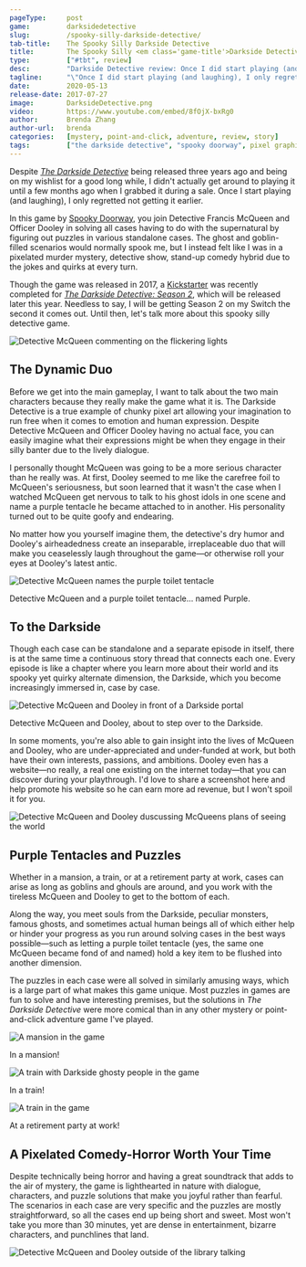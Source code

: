 ```yaml
---
pageType:     post
game:         darksidedetective
slug:         /spooky-silly-darkside-detective/
tab-title:    The Spooky Silly Darkside Detective
title:        The Spooky Silly <em class='game-title'>Darkside Detective</em>
type:         ["#tbt", review]
desc:         "Darkside Detective review: Once I did start playing (and laughing), I only regretted not getting it earlier. I felt like I was in a pixelated murder mystery, detective show, stand-up comedy hybrid. Needless to say, I will be getting Season 2 on my Switch the second it comes out."
tagline:      "\"Once I did start playing (and laughing), I only regretted not getting it earlier. I felt like I was in a pixelated murder mystery, detective show, stand-up comedy hybrid. Needless to say, I will be getting Season 2 on my Switch the second it comes out.\""
date:         2020-05-13
release-date: 2017-07-27
image:        DarksideDetective.png
video:        https://www.youtube.com/embed/8fOjX-bxRg0
author:       Brenda Zhang
author-url:   brenda
categories:   [mystery, point-and-click, adventure, review, story]
tags:         ["the darkside detective", "spooky doorway", pixel graphics, puzzle, iOS]
---
```

Despite *[The Darkside Detective](http://darksidedetective.com/)* being released three years ago and being on my wishlist for a good long while, I didn't actually get around to playing it until a few months ago when I grabbed it during a sale. Once I start playing (and laughing), I only regretted not getting it earlier.

In this game by [Spooky Doorway](http://www.spookydoorway.com/), you join Detective Francis McQueen and Officer Dooley in solving all cases having to do with the supernatural by figuring out puzzles in various standalone cases. The ghost and goblin-filled scenarios would normally spook me, but I instead felt like I was in a pixelated murder mystery, detective show, stand-up comedy hybrid due to the jokes and quirks at every turn.

Though the game was released in 2017, a [Kickstarter](https://www.kickstarter.com/projects/spookydoorway/the-darkside-detective-season-2) was recently completed for *[The Darkside Detective: Season 2](https://store.steampowered.com/app/795420/The_Darkside_Detective__Season_2/)*, which will be released later this year. Needless to say, I will be getting Season 2 on my Switch the second it comes out. Until then, let's talk more about this spooky silly detective game.

![Detective McQueen commenting on the flickering lights][image0]

## The Dynamic Duo

Before we get into the main gameplay, I want to talk about the two main characters because they really make the game what it is. The Darkside Detective is a true example of chunky pixel art allowing your imagination to run free when it comes to emotion and human expression. Despite Detective McQueen and Officer Dooley having no actual face, you can easily imagine what their expressions might be when they engage in their silly banter due to the lively dialogue.

I personally thought McQueen was going to be a more serious character than he really was. At first, Dooley seemed to me like the carefree foil to McQueen's seriousness, but soon learned that it wasn't the case when I watched McQueen get nervous to talk to his ghost idols in one scene and name a purple tentacle he became attached to in another. His personality turned out to be quite goofy and endearing.

No matter how you yourself imagine them, the detective's dry humor and Dooley's airheadedness create an inseparable, irreplaceable duo that will make you ceaselessly laugh throughout the game—or otherwise roll your eyes at Dooley's latest antic.

![Detective McQueen names the purple toilet tentacle][image1]

<figcaption>Detective McQueen and a purple toilet tentacle... named Purple.</figcaption>

## To the Darkside

Though each case can be standalone and a separate episode in itself, there is at the same time a continuous story thread that connects each one. Every episode is like a chapter where you learn more about their world and its spooky yet quirky alternate dimension, the Darkside, which you become increasingly immersed in, case by case.

![Detective McQueen and Dooley in front of a Darkside portal][image2]

<figcaption>Detective McQueen and Dooley, about to step over to the Darkside.</figcaption>

In some moments, you're also able to gain insight into the lives of McQueen and Dooley, who are under-appreciated and under-funded at work, but both have their own interests, passions, and ambitions. Dooley even has a website—no really, a real one existing on the internet today—that you can discover during your playthrough. I'd love to share a screenshot here and help promote his website so he can earn more ad revenue, but I won't spoil it for you.

![Detective McQueen and Dooley duscussing McQueens plans of seeing the world][image3]

## Purple Tentacles and Puzzles

Whether in a mansion, a train, or at a retirement party at work, cases can arise as long as goblins and ghouls are around, and you work with the tireless McQueen and Dooley to get to the bottom of each.

Along the way, you meet souls from the Darkside, peculiar monsters, famous ghosts, and sometimes actual human beings all of which either help or hinder your progress as you run around solving cases in the best ways possible—such as letting a purple toilet tentacle (yes, the same one McQueen became fond of and named) hold a key item to be flushed into another dimension.

The puzzles in each case were all solved in similarly amusing ways, which is a large part of what makes this game unique. Most puzzles in games are fun to solve and have interesting premises, but the solutions in *The Darkside Detective* were more comical than in any other mystery or point-and-click adventure game I've played.

![A mansion in the game][image4]

<figcaption>In a mansion!</figcaption>

![A train with Darkside ghosty people in the game][image5]

<figcaption>In a train!</figcaption>

![A train in the game][image6]

<figcaption>At a retirement party at work!</figcaption>

## A Pixelated Comedy-Horror Worth Your Time

Despite technically being horror and having a great soundtrack that adds to the air of mystery, the game is lighthearted in nature with dialogue, characters, and puzzle solutions that make you joyful rather than fearful. The scenarios in each case are very specific and the puzzles are mostly straightforward, so all the cases end up being short and sweet. Most won't take you more than 30 minutes, yet are dense in entertainment, bizarre characters, and punchlines that land.

![Detective McQueen and Dooley outside of the library talking][image7]


[image0]: /images/post/darksidedetective/DarksideDetective0.png
[image1]: /images/post/darksidedetective/DarksideDetective1.png
[image2]: /images/post/darksidedetective/DarksideDetective2.png
[image3]: /images/post/darksidedetective/DarksideDetective3.png
[image4]: /images/post/darksidedetective/DarksideDetective4.png
[image5]: /images/post/darksidedetective/DarksideDetective5.png
[image6]: /images/post/darksidedetective/DarksideDetective6.png
[image7]: /images/post/darksidedetective/DarksideDetective7.png
